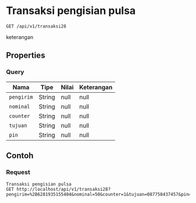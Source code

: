 # Transaksi pengisian pulsa
```http
GET /api/v1/transaksi28
```
keterangan
## Properties
### Query
Nama | Tipe | Nilai | Keterangan
--- | --- | --- | ---
<code>pengirim</code> | String | null | null
<code>nominal</code> | String | null | null
<code>counter</code> | String | null | null
<code>tujuan</code> | String | null | null
<code>pin</code> | String | null | null

## Contoh

### Request
```http
Transaksi pengisian pulsa
GET http://localhost/api/v1/transaksi28?pengirim=%2B6281935155404&nominal=50&counter=1&tujuan=087758437457&pin=1234
```
